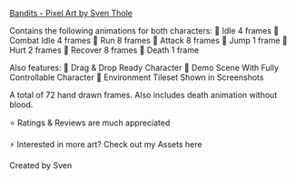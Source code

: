 [Bandits - Pixel Art by Sven Thole](https://assetstore.unity.com/packages/2d/characters/bandits-pixel-art-104130)

Contains the following animations for both characters:
🔹 Idle 4 frames
🔹 Combat Idle 4 frames
🔹 Run 8 frames
🔹 Attack 8 frames
🔹 Jump 1 frame
🔹 Hurt 2 frames
🔹 Recover 8 frames
🔹 Death 1 frame

Also features:
🔹 Drag & Drop Ready Character
🔹 Demo Scene With Fully Controllable Character
🔹 Environment Tileset Shown in Screenshots

A total of 72 hand drawn frames. Also includes death animation without blood.


⭐ Ratings & Reviews are much appreciated

⚡ Interested in more art? Check out my Assets here

Created by Sven
